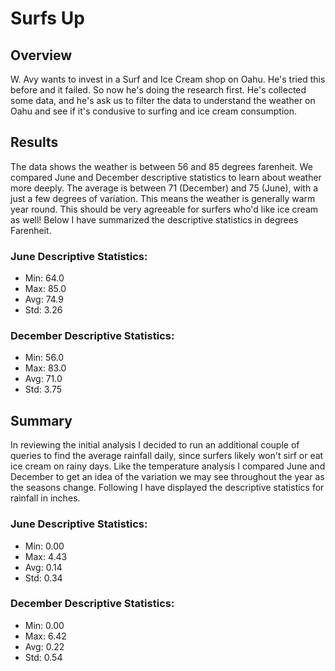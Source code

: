 # Surfs Up
## Overview 
W. Avy wants to invest in a Surf and Ice Cream shop on Oahu. He's tried this before and it failed. So now he's doing the research first. He's collected some data, and he's ask us to filter the data to understand the weather on Oahu and see if it's condusive to surfing and ice cream consumption. 

## Results
The data shows the weather is between 56 and 85 degrees farenheit. We compared June and December descriptive statistics to learn about weather more deeply. The average is between 71 (December) and 75 (June), with a just a few degrees of variation. This means the weather is generally warm year round. This should be very agreeable for surfers who'd like ice cream as well! Below I have summarized the descriptive statistics in degrees Farenheit. 

### June Descriptive Statistics:
  - Min: 64.0 
  - Max: 85.0
  - Avg: 74.9
  - Std: 3.26

### December Descriptive Statistics:
  - Min: 56.0
  - Max: 83.0
  - Avg: 71.0
  - Std: 3.75

## Summary
In reviewing the initial analysis I decided to run an additional couple of queries to find the average rainfall daily, since surfers likely won't sirf or eat ice cream on rainy days. Like the temperature analysis I compared June and December to get an idea of the variation we may see throughout the year as the seasons change. Following I have displayed the descriptive statistics for rainfall in inches.

### June Descriptive Statistics:
  - Min: 0.00
  - Max: 4.43
  - Avg: 0.14
  - Std: 0.34

### December Descriptive Statistics:
  - Min: 0.00
  - Max: 6.42
  - Avg: 0.22
  - Std: 0.54
  
  
